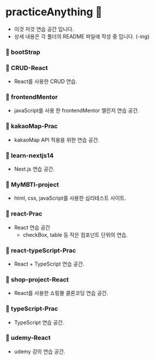 # practiceAnything 🐣

- 이것 저것 연습 공간 입니다.
- 상세 내용은 각 폴더의 README 파일에 작성 중 입니다. (-ing)

### 📁 bootStrap

### 📁 CRUD-React

- React를 사용한 CRUD 연습.

### 📁 frontendMentor

- javaScript를 사용 한 frontendMentor 챌린지 연습 공간.

### 📁 kakaoMap-Prac

- kakaoMap API 적용을 위한 연습 공간.

### 📁 learn-nextjs14

- Next.js 연습 공간.

### 📁 MyMBTI-project

- html, css, javaScript를 사용한 심리테스트 사이트.

### 📁 react-Prac

- React 연습 공간
  - checkBox, table 등 작은 컴포넌트 단위의 연습.

### 📁 react-typeScript-Prac

- React + TypeScript 연습 공간.

### 📁 shop-project-React

- React를 사용한 쇼핑몰 클론코딩 연습 공간.

### 📁 typeScript-Prac

- TypeScript 연습 공간.

### 📁 udemy-React

- udemy 강의 연습 공간.
